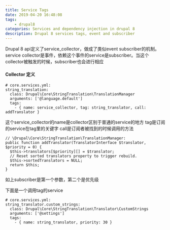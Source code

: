 ```yaml
---
title: Service Tags
date: 2019-04-20 16:48:08
tags:
	- drupal8
categories: Services and dependency injection in drupal 8
description: Drupal 8 services tags, event and subscriber
---
```

Drupal 8 api定义了service_collector，做成了类似event subscriber的机制。service collector是事件，依赖这个事件的service是subscriber。当这个collector被触发的时候，subscriber也会进行相应

#### Collector 定义
```
# core.services.yml:
string_translation:
  class: Drupal\Core\StringTranslation\TranslationManager
  arguments: ['@language.default']
  tags:
    - { name: service_collector, tag: string_translator, call: addTranslator }
```
这个service_collector的name是collector区别于普通的service的地方
tag是订阅的service在tag里的关键字
call是订阅者被找到的时候调用的方法
```
// \Drupal\Core\StringTranslation\TranslationManager:
public function addTranslator(TranslatorInterface $translator, $priority = 0) {
  $this->translators[$priority][] = $translator;
  // Reset sorted translators property to trigger rebuild.
  $this->sortedTranslators = NULL;
  return $this;
}
```
如上subscriber是第一个参数，第二个是优先级

下面是一个调用tag的service
```
# core.services.yml:
string_translator.custom_strings:
  class: Drupal\Core\StringTranslation\Translator\CustomStrings
  arguments: ['@settings']
  tags:
    - { name: string_translator, priority: 30 }
```

